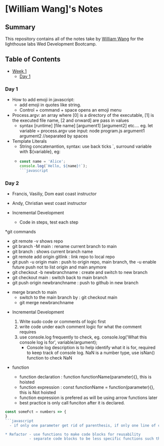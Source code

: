 # [William Wang]'s Notes
## Summary
This repository contains all of the notes take by [William Wang](https://github.com/williamwyj/) for the lighthouse labs Wed Development Bootcamp.

## Table of Contents
* [Week 1](/Week_1)
  * [Day 1](/Week_1/Day_1)
### Day 1
* How to add emoji in javascript: 
  * add emoji in quotes like string.
  * Control + command + space opens an emoji menu
* Process.argv: an array where [0] is a directory of the executable, [1] is the executed file name, [2 and onward] are pass in values
  * syntax [runtime] [file name] [argument1] [argument2] etc....
    eg. let variable = process.argv
        use input: node program.js argument1 argument2 //separated by spaces
* Template Literals
  * String concatenantion, syntax: use back ticks `, surround variable with ${variable}, eg:
  * ```javascript
    const name = 'Alice';
    console.log(`Hello, ${name}!`);
    ```javascript

### Day 2
* Francis, Vasiliy, Dom east coast instructor
* Andy, Christian west coast instructor

* Incremental Development
  * Code in steps, test each step

*git commands
  * git remote -v shows repo 
  * git branch -M main : rename current branch to main
  * git branch : shows current branch name
  * git remote add origin gitlink : link repo to local repo
  * git push -u origin main : push to origin repo, main branch, the -u enable future push not to list origin and main anymore
  * git checkout -b newbranchname : create and switch to new branch
  * git checkout main : switch back to main branch
  * git push origin newbranchname : push to github in new branch
  - merge branch to main
    * switch to the main branch by : git checkout main
    * git merge newbranchname

* Incremental Development
  1. Write sudo code or comments of logic first
  2. write code under each comment logic for what the comment requires
  3. use console.log frequently to check, eg. console.log('What this console log is for', variable/argument);
     * Console log description is to help identify what it is for, required to keep track of console log.
NaN is a number type, use isNan() function to check NaN

* function
  - function declaration : function functionName(parameter){}, this is hoisted 
  - function expression : const functionName = function(parameter){}, this is Not hoisted
  - function expression is prefered as will be using arrow functions later
  - best practice is only call funciton after it is declared.
```javascript
const someFct = numbers => {
}
```javascript
  - if only one parameter get rid of parenthesis, if only one line of code get rid of curley brackets, get rid of return status and arrow directly.

* Refactor - use functions to make code blocks for reusability
           - separate code blocks to be less specific functions such that function should only have a single goal
